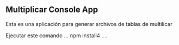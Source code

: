 

## Multiplicar Console App

Esta es una aplicación para generar archivos de tablas de multilicar

Ejecutar este comando
...
npm install4
....